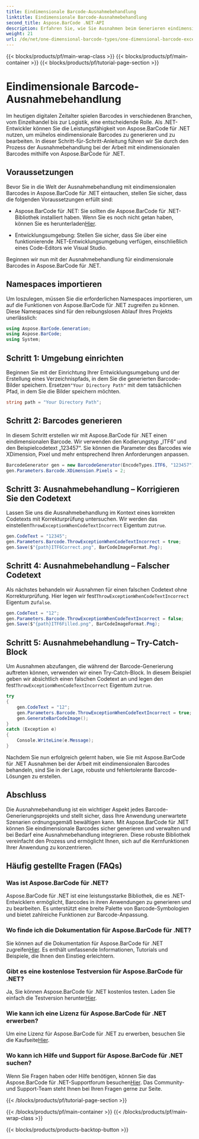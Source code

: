 ```yaml
---
title: Eindimensionale Barcode-Ausnahmebehandlung
linktitle: Eindimensionale Barcode-Ausnahmebehandlung
second_title: Aspose.BarCode .NET-API
description: Erfahren Sie, wie Sie Ausnahmen beim Generieren eindimensionaler Barcodes mit Aspose.BarCode für .NET behandeln. Diese Schritt-für-Schritt-Anleitung sorgt für fehlertolerante Barcode-Lösungen. Jetzt loslegen!
weight: 21
url: /de/net/one-dimensional-barcode-types/one-dimensional-barcode-exception-handling/
---
```


{{< blocks/products/pf/main-wrap-class >}}
{{< blocks/products/pf/main-container >}}
{{< blocks/products/pf/tutorial-page-section >}}

# Eindimensionale Barcode-Ausnahmebehandlung


Im heutigen digitalen Zeitalter spielen Barcodes in verschiedenen Branchen, vom Einzelhandel bis zur Logistik, eine entscheidende Rolle. Als .NET-Entwickler können Sie die Leistungsfähigkeit von Aspose.BarCode für .NET nutzen, um mühelos eindimensionale Barcodes zu generieren und zu bearbeiten. In dieser Schritt-für-Schritt-Anleitung führen wir Sie durch den Prozess der Ausnahmebehandlung bei der Arbeit mit eindimensionalen Barcodes mithilfe von Aspose.BarCode für .NET.

## Voraussetzungen

Bevor Sie in die Welt der Ausnahmebehandlung mit eindimensionalen Barcodes in Aspose.BarCode für .NET eintauchen, stellen Sie sicher, dass die folgenden Voraussetzungen erfüllt sind:

-  Aspose.BarCode für .NET: Sie sollten die Aspose.BarCode für .NET-Bibliothek installiert haben. Wenn Sie es noch nicht getan haben, können Sie es herunterladen[Hier](https://releases.aspose.com/barcode/net/).

- Entwicklungsumgebung: Stellen Sie sicher, dass Sie über eine funktionierende .NET-Entwicklungsumgebung verfügen, einschließlich eines Code-Editors wie Visual Studio.

Beginnen wir nun mit der Ausnahmebehandlung für eindimensionale Barcodes in Aspose.BarCode für .NET.

## Namespaces importieren

Um loszulegen, müssen Sie die erforderlichen Namespaces importieren, um auf die Funktionen von Aspose.BarCode für .NET zugreifen zu können. Diese Namespaces sind für den reibungslosen Ablauf Ihres Projekts unerlässlich:

```csharp
using Aspose.BarCode.Generation;
using Aspose.BarCode;
using System;
```

## Schritt 1: Umgebung einrichten

 Beginnen Sie mit der Einrichtung Ihrer Entwicklungsumgebung und der Erstellung eines Verzeichnispfads, in dem Sie die generierten Barcode-Bilder speichern. Ersetzen`"Your Directory Path"` mit dem tatsächlichen Pfad, in dem Sie die Bilder speichern möchten.

```csharp
string path = "Your Directory Path";
```

## Schritt 2: Barcodes generieren

In diesem Schritt erstellen wir mit Aspose.BarCode für .NET einen eindimensionalen Barcode. Wir verwenden den Kodierungstyp „ITF6“ und den Beispielcodetext „123457“. Sie können die Parameter des Barcodes wie XDimension, Pixel und mehr entsprechend Ihren Anforderungen anpassen.

```csharp
BarcodeGenerator gen = new BarcodeGenerator(EncodeTypes.ITF6, "123457");
gen.Parameters.Barcode.XDimension.Pixels = 2;
```

## Schritt 3: Ausnahmebehandlung – Korrigieren Sie den Codetext

Lassen Sie uns die Ausnahmebehandlung im Kontext eines korrekten Codetexts mit Korrekturprüfung untersuchen. Wir werden das einstellen`ThrowExceptionWhenCodeTextIncorrect` Eigentum zu`true`.

```csharp
gen.CodeText = "12345";
gen.Parameters.Barcode.ThrowExceptionWhenCodeTextIncorrect = true;
gen.Save($"{path}ITF6Correct.png", BarCodeImageFormat.Png);
```

## Schritt 4: Ausnahmebehandlung – Falscher Codetext

 Als nächstes behandeln wir Ausnahmen für einen falschen Codetext ohne Korrekturprüfung. Hier legen wir fest`ThrowExceptionWhenCodeTextIncorrect` Eigentum zu`false`.

```csharp
gen.CodeText = "12";
gen.Parameters.Barcode.ThrowExceptionWhenCodeTextIncorrect = false;
gen.Save($"{path}ITF6Filled.png", BarCodeImageFormat.Png);
```

## Schritt 5: Ausnahmebehandlung – Try-Catch-Block

 Um Ausnahmen abzufangen, die während der Barcode-Generierung auftreten können, verwenden wir einen Try-Catch-Block. In diesem Beispiel geben wir absichtlich einen falschen Codetext an und legen den fest`ThrowExceptionWhenCodeTextIncorrect` Eigentum zu`true`.

```csharp
try
{
    gen.CodeText = "12";
    gen.Parameters.Barcode.ThrowExceptionWhenCodeTextIncorrect = true;
    gen.GenerateBarCodeImage();
}
catch (Exception e)
{
    Console.WriteLine(e.Message);
}
```

Nachdem Sie nun erfolgreich gelernt haben, wie Sie mit Aspose.BarCode für .NET Ausnahmen bei der Arbeit mit eindimensionalen Barcodes behandeln, sind Sie in der Lage, robuste und fehlertolerante Barcode-Lösungen zu erstellen.

## Abschluss

Die Ausnahmebehandlung ist ein wichtiger Aspekt jedes Barcode-Generierungsprojekts und stellt sicher, dass Ihre Anwendung unerwartete Szenarien ordnungsgemäß bewältigen kann. Mit Aspose.BarCode für .NET können Sie eindimensionale Barcodes sicher generieren und verwalten und bei Bedarf eine Ausnahmebehandlung integrieren. Diese robuste Bibliothek vereinfacht den Prozess und ermöglicht Ihnen, sich auf die Kernfunktionen Ihrer Anwendung zu konzentrieren.

## Häufig gestellte Fragen (FAQs)

### Was ist Aspose.BarCode für .NET?
Aspose.BarCode für .NET ist eine leistungsstarke Bibliothek, die es .NET-Entwicklern ermöglicht, Barcodes in ihren Anwendungen zu generieren und zu bearbeiten. Es unterstützt eine breite Palette von Barcode-Symbologien und bietet zahlreiche Funktionen zur Barcode-Anpassung.

### Wo finde ich die Dokumentation für Aspose.BarCode für .NET?
 Sie können auf die Dokumentation für Aspose.BarCode für .NET zugreifen[Hier](https://reference.aspose.com/barcode/net/). Es enthält umfassende Informationen, Tutorials und Beispiele, die Ihnen den Einstieg erleichtern.

### Gibt es eine kostenlose Testversion für Aspose.BarCode für .NET?
 Ja, Sie können Aspose.BarCode für .NET kostenlos testen. Laden Sie einfach die Testversion herunter[Hier](https://releases.aspose.com/).

### Wie kann ich eine Lizenz für Aspose.BarCode für .NET erwerben?
 Um eine Lizenz für Aspose.BarCode für .NET zu erwerben, besuchen Sie die Kaufseite[Hier](https://purchase.aspose.com/buy).

### Wo kann ich Hilfe und Support für Aspose.BarCode für .NET suchen?
 Wenn Sie Fragen haben oder Hilfe benötigen, können Sie das Aspose.BarCode für .NET-Supportforum besuchen[Hier](https://forum.aspose.com/c/barcode/13). Das Community- und Support-Team steht Ihnen bei Ihren Fragen gerne zur Seite.

{{< /blocks/products/pf/tutorial-page-section >}}

{{< /blocks/products/pf/main-container >}}
{{< /blocks/products/pf/main-wrap-class >}}

{{< blocks/products/products-backtop-button >}}
